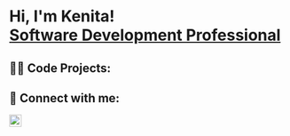 <h1>Hi, I'm Kenita! <br/><a href="https://www.linkedin.com/in/kenita-jackson-bb6127265//">Software Development Professional</a>

<h2>👨‍💻 Code Projects:</h2>




<h2> 🤳 Connect with me:</h2>

[<img align="left" alt="JoshMadakor | LinkedIn" width="22px" src="https://cdn.jsdelivr.net/npm/simple-icons@v3/icons/linkedin.svg" />][linkedin]

[linkedin]: https://linkedin.com/in/kenita-jackson-bb6127265
